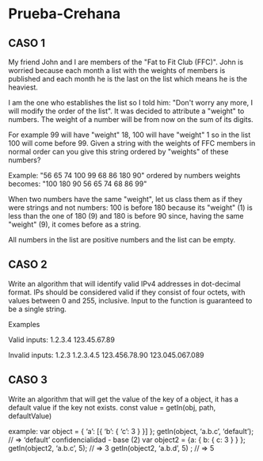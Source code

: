 # Prueba-Crehana

## CASO 1

My friend John and I are members of the "Fat to Fit Club (FFC)". John is worried because each month a list with the weights of members is published and each month he is the last on the list which means he is the heaviest.

I am the one who establishes the list so I told him: "Don't worry any more, I will modify the order of the list". It was decided to attribute a "weight" to numbers. The weight of a number will be from now on the sum of its digits.

For example 99 will have "weight" 18, 100 will have "weight" 1 so in the list 100 will come before 99. Given a string with the weights of FFC members in normal order can you give this string ordered by "weights" of these numbers?

Example:
"56 65 74 100 99 68 86 180 90" ordered by numbers weights becomes: "100 180 90 56 65 74 68 86 99"

When two numbers have the same "weight", let us class them as if they were strings and not numbers: 100 is before 180 because its "weight" (1) is less than the one of 180 (9) and 180 is before 90 since, having the same "weight" (9), it comes before as a string.

All numbers in the list are positive numbers and the list can be empty.

## CASO 2

Write an algorithm that will identify valid IPv4 addresses in dot-decimal format. IPs should be considered valid if they consist of four octets, with values between 0 and 255, inclusive.
Input to the function is guaranteed to be a single string.

Examples

Valid inputs:
1.2.3.4
123.45.67.89

Invalid inputs:
1.2.3
1.2.3.4.5
123.456.78.90
123.045.067.089

## CASO 3

Write an algorithm that will get the value of the key of a object, it has a default value if the key not exists.
const value = getIn(obj, path, defaultValue)

example:
var object = { ‘a’: [{ ‘b’: { ‘c’: 3 } }] };
getIn(object, ‘a.b.c’, ‘default’);
// => ‘default’
confidencialidad - base (2)
var object2 = {a: { b: { c: 3 } } };
getIn(object2, ‘a.b.c’, 5);
// => 3
getIn(object2, ‘a.b.d’, 5) ;
// => 5